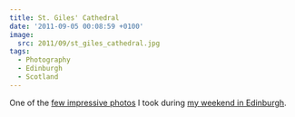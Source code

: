 ```yaml
---
title: St. Giles' Cathedral
date: '2011-09-05 00:08:59 +0100'
image:
  src: 2011/09/st_giles_cathedral.jpg
tags:
  - Photography
  - Edinburgh
  - Scotland
---
```

One of the [few impressive photos][1] I took during [my weekend in Edinburgh][2].

[1]: https://www.flickr.com/photos/paulrobertlloyd/sets/72157627469803873/
[2]: /2011/08/edinburgh_fringe/
